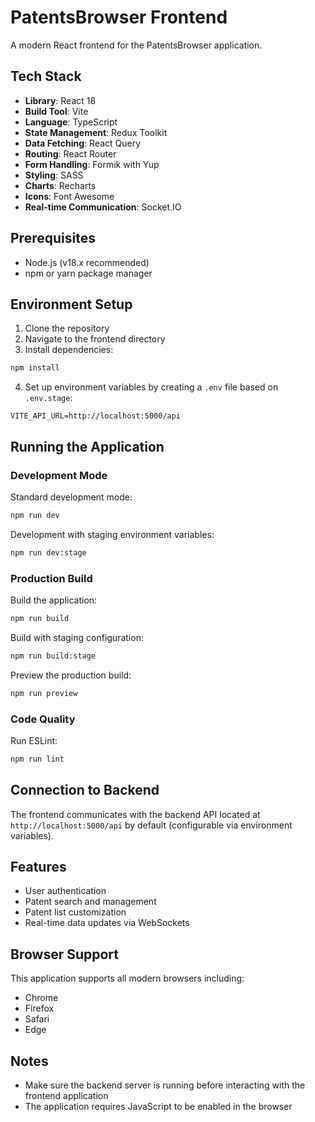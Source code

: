 # PatentsBrowser Frontend

A modern React frontend for the PatentsBrowser application.

## Tech Stack

- **Library**: React 18
- **Build Tool**: Vite
- **Language**: TypeScript
- **State Management**: Redux Toolkit
- **Data Fetching**: React Query
- **Routing**: React Router
- **Form Handling**: Formik with Yup
- **Styling**: SASS
- **Charts**: Recharts
- **Icons**: Font Awesome
- **Real-time Communication**: Socket.IO

## Prerequisites

- Node.js (v18.x recommended)
- npm or yarn package manager

## Environment Setup

1. Clone the repository
2. Navigate to the frontend directory
3. Install dependencies:

```bash
npm install
```

4. Set up environment variables by creating a `.env` file based on `.env.stage`:

```
VITE_API_URL=http://localhost:5000/api
```

## Running the Application

### Development Mode

Standard development mode:
```bash
npm run dev
```

Development with staging environment variables:
```bash
npm run dev:stage
```

### Production Build

Build the application:
```bash
npm run build
```

Build with staging configuration:
```bash
npm run build:stage
```

Preview the production build:
```bash
npm run preview
```

### Code Quality

Run ESLint:
```bash
npm run lint
```

## Connection to Backend

The frontend communicates with the backend API located at `http://localhost:5000/api` by default (configurable via environment variables).

## Features

- User authentication
- Patent search and management
- Patent list customization
- Real-time data updates via WebSockets

## Browser Support

This application supports all modern browsers including:
- Chrome
- Firefox
- Safari
- Edge

## Notes

- Make sure the backend server is running before interacting with the frontend application
- The application requires JavaScript to be enabled in the browser
